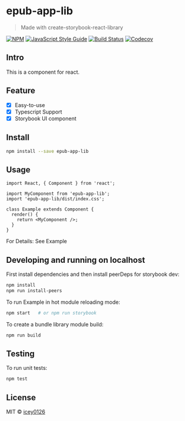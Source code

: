 # epub-app-lib

> Made with create-storybook-react-library

[![NPM](https://img.shields.io/npm/v/epub-app-lib.svg)](https://www.npmjs.com/package/epub-app-lib) [![JavaScript Style Guide](https://img.shields.io/badge/code_style-standard-brightgreen.svg)](https://standardjs.com) [![Build Status](https://img.shields.io/travis/com/icey0126/epub-app-lib)](https://travis-ci.com/github/icey0126/epub-app-lib) [![Codecov](https://img.shields.io/codecov/c/github/icey0126/epub-app-lib)](https://codecov.io/gh/icey0126/epub-app-lib)

## Intro

This is a component for react.

## Feature

- [x] Easy-to-use
- [x] Typescript Support
- [x] Storybook UI component

## Install

```bash
npm install --save epub-app-lib
```

## Usage

```tsx
import React, { Component } from 'react';

import MyComponent from 'epub-app-lib';
import 'epub-app-lib/dist/index.css';

class Example extends Component {
  render() {
    return <MyComponent />;
  }
}
```

For Details: See Example

## Developing and running on localhost

First install dependencies and then install peerDeps for storybook dev:

```sh
npm install
npm run install-peers
```

To run Example in hot module reloading mode:

```sh
npm start   # or npm run storybook
```

To create a bundle library module build:

```sh
npm run build
```

## Testing

To run unit tests:

```sh
npm test
```

## License

MIT © [icey0126](https://github.com/icey0126)
